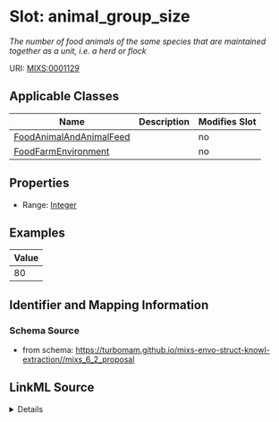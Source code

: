 # Slot: animal_group_size


_The number of food animals of the same species that are maintained together as a unit, i.e. a herd or flock_



URI: [MIXS:0001129](https://w3id.org/mixs/0001129)



<!-- no inheritance hierarchy -->




## Applicable Classes

| Name | Description | Modifies Slot |
| --- | --- | --- |
[FoodAnimalAndAnimalFeed](FoodAnimalAndAnimalFeed.md) |  |  no  |
[FoodFarmEnvironment](FoodFarmEnvironment.md) |  |  no  |







## Properties

* Range: [Integer](Integer.md)






## Examples

| Value |
| --- |
| 80 |

## Identifier and Mapping Information







### Schema Source


* from schema: https://turbomam.github.io/mixs-envo-struct-knowl-extraction//mixs_6_2_proposal




## LinkML Source

<details>
```yaml
name: animal_group_size
description: The number of food animals of the same species that are maintained together
  as a unit, i.e. a herd or flock
title: food animal group size
notes:
- animal
- food
- size
examples:
- value: '80'
from_schema: https://turbomam.github.io/mixs-envo-struct-knowl-extraction//mixs_6_2_proposal
rank: 1000
slot_uri: MIXS:0001129
multivalued: false
alias: animal_group_size
domain_of:
- FoodAnimalAndAnimalFeed
- FoodFarmEnvironment
range: integer
required: false
recommended: false

```
</details>
